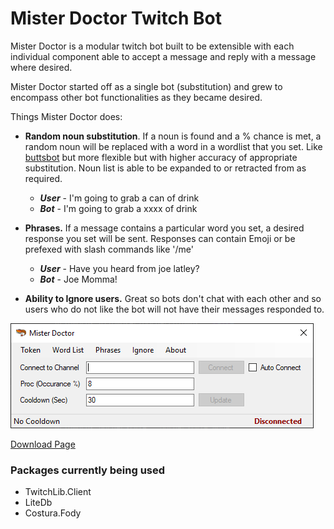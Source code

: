 # Mister Doctor Twitch Bot

Mister Doctor is a modular twitch bot built to be extensible with each individual component able to accept a message and reply with a message where desired.

Mister Doctor started off as a single bot (substitution) and grew to encompass other bot functionalities as they became desired.

Things Mister Doctor does:
- **Random noun substitution**. If a noun is found and a % chance is met, a random noun will be replaced with a word in a wordlist that you set. Like [buttsbot](http://twitch.tv/buttsbot) but more flexible but with higher accuracy of appropriate substitution. Noun list is able to be expanded to or retracted from as required.

     - ***User*** - I'm going to grab a can of drink
     - ***Bot*** - I'm going to grab a xxxx of drink
     
- **Phrases.** If a message contains a particular word you set, a desired response you set will be sent. Responses can contain Emoji or be prefexed with slash commands like '/me'

     - ***User*** - Have you heard from joe latley?
     - ***Bot*** - Joe Momma!
     
- **Ability to Ignore users.** Great so bots don't chat with each other and so users who do not like the bot will not have their messages responded to.

![Screenshot](FormMain.png?raw=true "Screenshot")

[Download Page](https://github.com/Dr34mR/MisterDoctor/releases)

### Packages currently being used
- TwitchLib.Client
- LiteDb
- Costura.Fody
